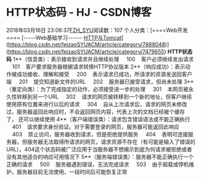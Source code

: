 # HTTP状态码 - HJ - CSDN博客
2018年03月16日 23:06:37[FZH_SYU](https://me.csdn.net/feizaoSYUACM)阅读数：107
个人分类：[====Web开发====																[-----Web基础学习------																[HTTP与Tomcat](https://blog.csdn.net/feizaoSYUACM/article/category/7888074)](https://blog.csdn.net/feizaoSYUACM/article/category/7888048)](https://blog.csdn.net/feizaoSYUACM/article/category/7479655)
**HTTP状态码**
1**（信息类）：表示接收到请求并且继续处理
    100    客户必须继续发出请求
    101    客户要求服务器根据请求转换HTTP协议版本
2**（响应成功）：表示动作被成功接收、理解和接受
    200    表示请求已成功，所请求的资源发送回客户端
    201    提交知道新文件的URL
    202    服务器已接受请求，但尚未处理
3**（重定向类）：为了完成指定的动作，必须接受进一步的处理
    301    本网页被永久性转移到另一个URL
    302    请求的网页被转移到一个新的地址，但客户继续使用原有位置来进行以后的请求
    304    自从上次请求后，请求的网页未修改过，服务器返回此响应时，不会返回网页内容，代表上次的文档已经被个缓存了， 还可以继续使用
4**（客户端错误类）：请求包含错误语法或不能正确执行
    401    请求要求身份验证。对于需要登录的网页，服务器可能返回此响应
    403    禁止访问，服务器收到请求，但是拒绝提供服务
    404    表明可连接服务器，但服务器无法取得所请求的网页，请求资源不存在（有可能是输入了错误的URL）。404这个状态码被广泛应用于当服务器不想揭示到底为何请求被拒绝或者没有其他适合的响应可用情况下
5**（服务端错误类）：服务器不能正确执行一个正确的请求
    500    服务器遇到错误，无法完成请求
    503    由于超载或停机维护，服务器目前无法使用，一段时间后可能恢复正常

